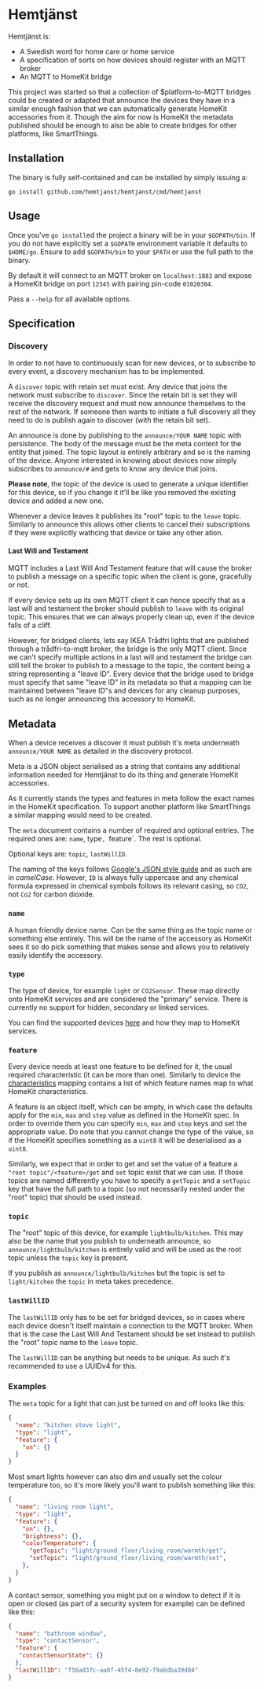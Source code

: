 # Hemtjänst

Hemtjänst is:
  * A Swedish word for home care or home service
  * A specification of sorts on how devices should register with an MQTT broker
  * An MQTT to HomeKit bridge

This project was started so that a collection of $platform-to-MQTT bridges
could be created or adapted that announce the devices they have in a similar
enough fashion that we can automatically generate HomeKit accessories from it.
Though the aim for now is HomeKit the metadata published should be enough to
also be able to create bridges for other platforms, like SmartThings.

## Installation

The binary is fully self-contained and can be installed by simply issuing a:

```
go install github.com/hemtjanst/hemtjanst/cmd/hemtjanst
```

## Usage

Once you've `go install`ed the project a binary will be in your `$GOPATH/bin`.
If you do not have explicitly set a `$GOPATH` environment variable it defaults
to `$HOME/go`. Ensure to add `$GOPATH/bin` to your `$PATH` or use the full path
to the binary.

By default it will connect to an MQTT broker on `localhost:1883` and expose a
HomeKit bridge on port `12345` with pairing pin-code `01020304`.

Pass a `--help` for all available options.

## Specification

### Discovery

In order to not have to continuously scan for new devices, or to subscribe
to every event, a discovery mechanism has to be implemented.

A `discover` topic with retain set must exist. Any device that joins the
network must subscribe to `discover`. Since the retain bit is set they will
receive the discovery request and must now announce themselves to the rest
of the network. If someone then wants to initiate a full discovery all they
need to do is publish again to discover (with the retain bit set).

An announce is done by publishing to the `announce/YOUR NAME` topic with persistence.
The body of the message must be the meta content for the entity that joined.
The topic layout is entirely arbitrary and so is the naming of the device.
Anyone interested in knowing about devices now simply subscribes to `announce/#`
and gets to know any device that joins.

**Please note**, the topic of the device is used to generate a unique identifier for
this device, so if you change it it'll be like you removed the existing device and
added a new one.

Whenever a device leaves it publishes its "root" topic to the `leave` topic.
Similarly to announce this allows other clients to cancel their subscriptions
if they were explicitly wathcing that device or take any other ation.

#### Last Will and Testament

MQTT includes a Last Will And Testament feature that will cause the broker to
publish a message on a specific topic when the client is gone, gracefully or
not.

If every device sets up its own MQTT client it can hence specify that as a
last will and testament the broker should publish to `leave` with its original
topic. This ensures that we can always properly clean up, even if the device
falls of a cliff.

However, for bridged clients, lets say IKEA Trådfri lights that are published
through a trådfri-to-mqtt broker, the bridge is the only MQTT client. Since we
can't specify multiple actions in a last will and testament the bridge can
still tell the broker to publish to a message to the topic, the content being
a string representing a "leave ID". Every device that the bridge used to bridge
must specify that same "leave ID" in its metadata so that a mapping can be
maintained between "leave ID"s and devices for any cleanup purposes, such as no
longer announcing this accessory to HomeKit.

## Metadata

When a device receives a discover it must publish it's meta underneath
`announce/YOUR NAME` as detailed in the discovery protocol.

Meta is a JSON object serialised as a string that contains any
additional information needed for Hemtjänst to do its thing and generate
HomeKit accessories.

As it currently stands the types and features in meta follow the exact
names in the HomeKit specification. To support another platform like
SmartThings a similar mapping would need to be created.

The `meta` document contains a number of required and optional entries. The
required ones are: `name`, type`, `feature`. The rest is optional.

Optional keys are: `topic`, `lastWillID`.

The naming of the keys follows [Google's JSON style guide][json-style] and as
such are in *camelCase*. However, `ID` is always fully uppercase and any
chemical formula expressed in chemical symbols follows its relevant casing, so
`CO2`, not `Co2` for carbon dioxide.

### `name`

A human friendly device name. Can be the same thing as the topic name or
something else entirely. This will be the name of the accessory as HomeKit sees
it so do pick something that makes sense and allows you to relatively easily
identify the accessory.

### `type`

The type of device, for example `light` or `CO2Sensor`. These map directly onto
HomeKit services and are considered the "primary" service. There is currently no
support for hidden, secondary or linked services.

You can find the supported devices [here][types] and how they map to HomeKit
services.

### `feature`

Every device needs at least one feature to be defined for it, the usual
required characteristic (it can be more than one). Similarly to device the
[characteristics][characteristics] mapping contains a list of which feature
names map to what HomeKit characteristics.

A feature is an object itself, which can be empty, in which case the defaults
apply for the `min`, `max` and `step` value as defined in the HomeKit spec. In
order to override them you can specify `min`, `max` and `step` keys and set the
appropriate value. Do note that you cannot change the type of the value, so if
the HomeKit specifies something as a `uint8` it will be deserialised as a
`uint8`.

Similarly, we expect that in order to get and set the value of a feature a
`"root topic"/<feature>/get` and `set` topic exist that we can use. If those
topics are named differently you have to specify a `getTopic` and a `setTopic`
key that have the full path to a topic (so not necessarily nested under the
"root" topic) that should be used instead.

### `topic`

The "root" topic of this device, for example `lightbulb/kitchen`. This may also
be the name that you publish to underneath announce, so `announce/lightbulb/kitchen`
is entirely valid and will be used as the root topic unless the `topic` key is present.

If you publish as `announce/lightbulb/kitchen` but the topic is set to `light/kitchen`
the `topic` in meta takes precedence.

### `lastWillID`

The `lastWillID` only has to be set for bridged devices, so in cases where each
device doesn't itself maintain a connection to the MQTT broker. When that is
the case the Last Will And Testament should be set instead to publish the
"root" topic name to the `leave` topic.

The `lastWillID` can be anything but needs to be unique. As such it's recommended
to use a UUIDv4 for this.

### Examples

The `meta` topic for a light that can just be turned on and off looks like
this:

```json
{
  "name": "kitchen stove light",
  "type": "light",
  "feature": {
    "on": {}
  }
}
```

Most smart lights however can also dim and usually set the colour temperature
too, so it's more likely you'll want to publish something like this:

```json
{
  "name": "living room light",
  "type": "light",
  "feature": {
    "on": {},
    "brightness": {},
    "colorTemperature": {
      "getTopic": "light/ground_floor/living_room/warmth/get",
      "setTopic": "light/ground_floor/living_room/warmth/set",
    },
  }
}
```

A contact sensor, something you might put on a window to detect if it is open
or closed (as part of a security system for example) can be defined like this:

```json
{
  "name": "bathroom window",
  "type": "contactSensor",
  "feature": {
   "contactSensorState": {}
  },
  "lastWillID": "f56ad37c-aa0f-45f4-8e92-f9a6dba39d84"
}
```

[json-style]: https://google.github.io/styleguide/jsoncstyleguide.xml
[types]: homekit/util/service.go
[characteristics]: homekit/util/characteristic.go
